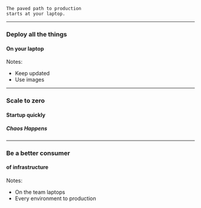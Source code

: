 ```text
The paved path to production
starts at your laptop.
```

---

### Deploy all the things
#### On your laptop

Notes:
- Keep updated
- Use images

---

### Scale to zero
#### Startup quickly
##### Chaos Happens

---

### Be a better consumer
#### of infrastructure

Notes:
- On the team laptops
- Every environment to production